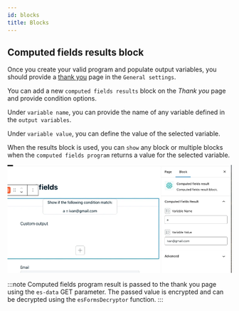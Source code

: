 ```yaml
---
id: blocks
title: Blocks
---
```


## Computed fields results block

Once you create your valid program and populate output variables, you should provide a [thank you](/forms/features/success-redirect) page in the `General settings`.

You can add a new `computed fields results` block on the _Thank you_ page and provide condition options.

Under `variable name`, you can provide the name of any variable defined in the `output variables`.

Under `variable value`, you can define the value of the selected variable.

When the results block is used, you can `show` any block or multiple blocks when the `computed fields program` returns a value for the selected variable.

![Computed Fields screen](/img/forms/addon-computed-fields-results.webp)

:::note
Computed fields program result is passed to the thank you page using the `es-data` GET parameter.
The passed value is encrypted and can be decrypted using the `esFormsDecryptor` function.
:::
